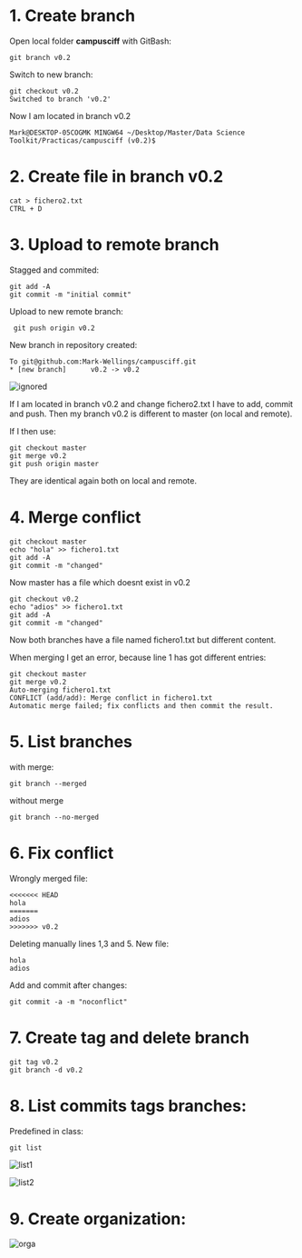 # 1. Create branch


Open local folder **campusciff** with GitBash:



    git branch v0.2


Switch to new branch:


    git checkout v0.2
    Switched to branch 'v0.2'


Now I am located in branch v0.2

    Mark@DESKTOP-05COGMK MINGW64 ~/Desktop/Master/Data Science             Toolkit/Practicas/campusciff (v0.2)$
    
    
# 2. Create file in branch v0.2

    cat > fichero2.txt
    CTRL + D


# 3. Upload to remote branch


Stagged and commited: 

    git add -A
    git commit -m "initial commit"
    
Upload to new remote branch:
     
     
     git push origin v0.2
     
New branch in repository created:


    To git@github.com:Mark-Wellings/campusciff.git
    * [new branch]      v0.2 -> v0.2



![ignored](https://github.com/Mark-Wellings/campusciff/blob/master/newbranch.jpg)



If I am located in branch v0.2 and change fichero2.txt I have to add, commit and push. Then my branch v0.2 is different to master (on local and remote). 

If I then use: 


    git checkout master
    git merge v0.2
    git push origin master


They are identical again both on local and remote. 


# 4. Merge conflict

    git checkout master
    echo "hola" >> fichero1.txt
    git add -A
    git commit -m "changed"


Now master has a file which doesnt exist in v0.2


    git checkout v0.2
    echo "adios" >> fichero1.txt
    git add -A
    git commit -m "changed"

Now both branches have a file named fichero1.txt but different content. 

When merging I get an error, because line 1 has got different entries: 

    git checkout master
    git merge v0.2
    Auto-merging fichero1.txt
    CONFLICT (add/add): Merge conflict in fichero1.txt
    Automatic merge failed; fix conflicts and then commit the result.

# 5. List branches


with merge: 


    git branch --merged


without merge



    git branch --no-merged



# 6. Fix conflict


Wrongly merged file: 

    <<<<<<< HEAD
    hola
    =======
    adios
    >>>>>>> v0.2


Deleting manually lines 1,3 and 5. New file: 


    hola
    adios

Add and commit after changes: 


    git commit -a -m "noconflict"


# 7. Create tag and delete branch



    git tag v0.2
    git branch -d v0.2

# 8. List commits tags branches: 

Predefined in class: 

    git list



![list1](https://github.com/Mark-Wellings/campusciff/blob/master/list1.jpg)




![list2](https://github.com/Mark-Wellings/campusciff/blob/master/list2.jpg)



# 9. Create organization:




![orga](https://github.com/Mark-Wellings/campusciff/blob/master/orga.jpg)













 